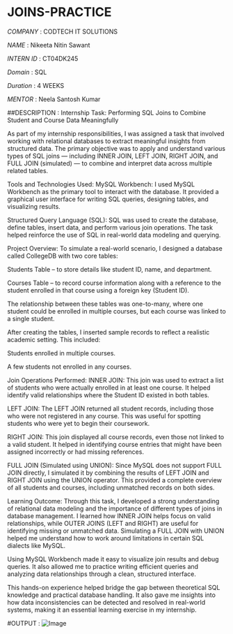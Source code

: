 # JOINS-PRACTICE

*COMPANY* : CODTECH IT SOLUTIONS

*NAME* : Nikeeta Nitin Sawant

*INTERN ID* : CT04DK245

*Domain* : SQL

*Duration* : 4 WEEKS

*MENTOR* : Neela Santosh Kumar

##DESCRIPTION : Internship Task: Performing SQL Joins to Combine Student and Course Data Meaningfully

As part of my internship responsibilities, I was assigned a task that involved working with relational databases to extract meaningful insights from structured data. The primary objective was to apply and understand various types of SQL joins — including INNER JOIN, LEFT JOIN, RIGHT JOIN, and FULL JOIN (simulated) — to combine and interpret data across multiple related tables.

Tools and Technologies Used:
MySQL Workbench:
I used MySQL Workbench as the primary tool to interact with the database. It provided a graphical user interface for writing SQL queries, designing tables, and visualizing results.

Structured Query Language (SQL):
SQL was used to create the database, define tables, insert data, and perform various join operations. The task helped reinforce the use of SQL in real-world data modeling and querying.

Project Overview:
To simulate a real-world scenario, I designed a database called CollegeDB with two core tables:

Students Table – to store details like student ID, name, and department.

Courses Table – to record course information along with a reference to the student enrolled in that course using a foreign key (Student ID).

The relationship between these tables was one-to-many, where one student could be enrolled in multiple courses, but each course was linked to a single student.

After creating the tables, I inserted sample records to reflect a realistic academic setting. This included:

Students enrolled in multiple courses.

A few students not enrolled in any courses.

Join Operations Performed:
INNER JOIN:
This join was used to extract a list of students who were actually enrolled in at least one course. It helped identify valid relationships where the Student ID existed in both tables.

LEFT JOIN:
The LEFT JOIN returned all student records, including those who were not registered in any course. This was useful for spotting students who were yet to begin their coursework.

RIGHT JOIN:
This join displayed all course records, even those not linked to a valid student. It helped in identifying course entries that might have been assigned incorrectly or had missing references.

FULL JOIN (Simulated using UNION):
Since MySQL does not support FULL JOIN directly, I simulated it by combining the results of LEFT JOIN and RIGHT JOIN using the UNION operator. This provided a complete overview of all students and courses, including unmatched records on both sides.

Learning Outcome:
Through this task, I developed a strong understanding of relational data modeling and the importance of different types of joins in database management. I learned how INNER JOIN helps focus on valid relationships, while OUTER JOINS (LEFT and RIGHT) are useful for identifying missing or unmatched data. Simulating a FULL JOIN with UNION helped me understand how to work around limitations in certain SQL dialects like MySQL.

Using MySQL Workbench made it easy to visualize join results and debug queries. It also allowed me to practice writing efficient queries and analyzing data relationships through a clean, structured interface.

This hands-on experience helped bridge the gap between theoretical SQL knowledge and practical database handling. It also gave me insights into how data inconsistencies can be detected and resolved in real-world systems, making it an essential learning exercise in my internship. 

#OUTPUT : 
![Image](https://github.com/user-attachments/assets/2d8c921c-fb10-4f5a-90e9-7d2563a2b7ee)
